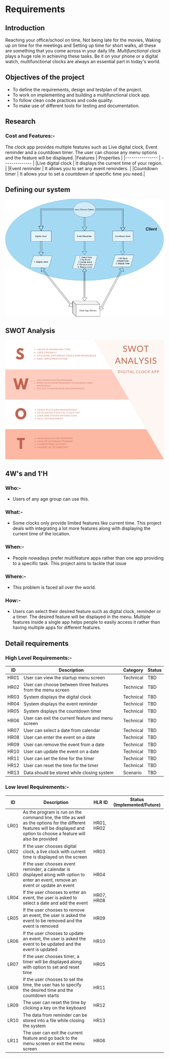 # Requirements

## Introduction

Reaching your office/school on time, Not being late for the movies, Waking up on time for the meetings and Setting up time for short walks, all these are something that you come across in your daily life. _Multifunctional clock_ plays a huge role in achieving these tasks. Be it on your phone or a digital watch, multifunctional clocks are always an essential part in today's world.

## Objectives of the project

- To define the requirements, design and testplan of the project.
- To work on implementing and building a multifunctional clock app.
- To follow clean code practices and code quality.
- To make use of different tools for testing and documentation.

## Research

### Cost and Features:-

The clock app provides multiple features such as Live digital clock, Event reminder and a countdown timer. The user can choose any menu options and the feature will be displayed.
|Features | Properties |
|---------------- | -------------- |
|Live digital clock | It displays the current time of your region. |
|Event reminder | It allows you to set any event reminders. |
|Countdown timer | It allows your to set a countdown of specific time you need.|

## Defining our system

![Defining our system](/1_Requirements/systemdesign.png)

## SWOT Analysis

![Swot Analysis](/1_Requirements/swotanalysis.png)

## 4W&#39;s and 1&#39;H

### Who:-

- Users of any age group can use this.

### What:-

- Some clocks only provide limited features like current time. This project deals with integrating a lot more features along with displaying the current time of the location.

### When:-

- People nowadays prefer multifeature apps rather than one app providing to a specific task. This project aims to tackle that issue

### Where:-

- This problem is faced all over the world.

### How:-

- Users can select their desired feature such as digital clock, reminder or a timer. The desired feature will be displayed in the menu. Multiple features inside a single app helps people to easily access it rather than having multiple apps for different features.

## Detail requirements

### High Level Requirements:-

| ID   | Description | Category | Status |
| ---- | ----------- | -------- | ------ |
| HR01 | User can view the startup menu screen             | Technical         |   TBD     |
| HR02 | User can choose between three features from the menu screen            | Technical      |    TBD    |
| HR03 | System displays the digital clock            | Technical         |  TBD      |
| HR04 | System displays the event reminder            | Technical         |    TBD    |
| HR05 | System displays the countdown timer            | Technical         |    TBD    |
| HR06 | User can exit the current feature and menu screen           | Technical         |   TBD     |
| HR07 | User can select a date from calendar            | Technical         |   TBD     |
| HR08 | User can enter the event on a date            | Technical          |   TBD     |
| HR09 | User can remove the event from a date            | Technical         |   TBD     |
| HR10 | User can update the event on a date           | Technical          |    TBD    |
| HR11 | User can set the time for the timer           | Technical         |    TBD    |
| HR12 | User can reset the time for the timer           | Technical         |   TBD     |
| HR13 | Data should be stored while closing system            | Scenario          |   TBD     |


### Low level Requirements:-

| ID   | Description | HLR ID | Status (Implemented/Future) |
| ---- | ----------- | ------ | --------------------------- |
| LR01 | As the program is run on the command line, the title as well as the options for the different features will be displayed and option to choose a feature will also be provided   |  HR01, HR02     |                             |
| LR02 | If the user chooses digital clock, a live clock with current time is displayed on the screen          | HR03       |                             |
| LR03 | If the user chooses event reminder, a calendar is displayed along with option to enter an event, remove an event or update an event             |   HR04     |                             |
| LR04 | If the user chooses to enter an event, the user is asked to select a date and add the event            |   HR07, HR08     |                             |
| LR05 | If the user chooses to remove an event, the user is asked the event to be removed and the event is removed            |   HR09     |                             |
| LR06 | If the user chooses to update an event, the user is asked the event to be updated and the event is updated            |   HR10     |                             |
| LR07 | If the user chooses timer, a timer will be displayed along with option to set and reset time           |  HR05      |                             |
| LR08 | If the user chooses to set the time, the user has to specify the desired time and the countdown starts            |  HR11      |                             |
| LR09 | The user can reset the time by clicking a key on the keyboard             |   HR12     |                             |
| LR10 | The data from reminder can be stored into a file while closing the system |    HR13          |                          |
| LR11 | The user can exit the current feature and go back to the menu screen or exit the menu screen | HR06 |      |
